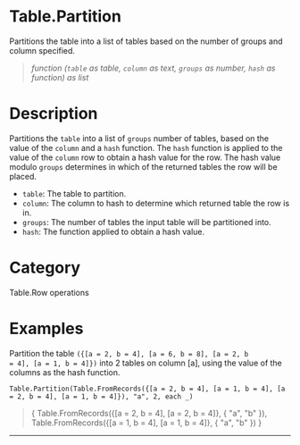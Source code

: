﻿# Table.Partition
Partitions the table into a list of tables based on the number of groups and column specified.
> _function (<code>table</code> as table, <code>column</code> as text, <code>groups</code> as number, <code>hash</code> as function) as list_
# Description 
Partitions the <code>table</code> into a list of <code>groups</code> number of tables, based on the value of the <code>column</code> and a <code>hash</code> function.
    The <code>hash</code> function is applied to the value of the <code>column</code> row to obtain a hash value for the row. The hash value modulo <code>groups</code> determines in which of the returned tables the row will be placed.
    <ul>
       <li><code>table</code>: The table to partition.</li>
       <li><code>column</code>: The column to hash to determine which returned table the row is in.</li>
       <li><code>groups</code>: The number of tables the input table will be partitioned into.</li>
       <li><code>hash</code>: The function applied to obtain a hash value.</li>
    </ul>
  
# Category 
Table.Row operations
# Examples 
Partition the table <code>({[a = 2, b = 4], [a = 6, b = 8], [a = 2, b = 4], [a = 1, b = 4]})</code> into 2 tables on column [a], using the value of the columns as the hash function.
```
Table.Partition(Table.FromRecords({[a = 2, b = 4], [a = 1, b = 4], [a = 2, b = 4], [a = 1, b = 4]}), "a", 2, each _)
```
> { Table.FromRecords({[a = 2, b = 4], [a = 2, b = 4]}, {
    "a",
    "b"
}),
    Table.FromRecords({[a = 1, b = 4], [a = 1, b = 4]}, {
    "a",
    "b"
}) }
***

